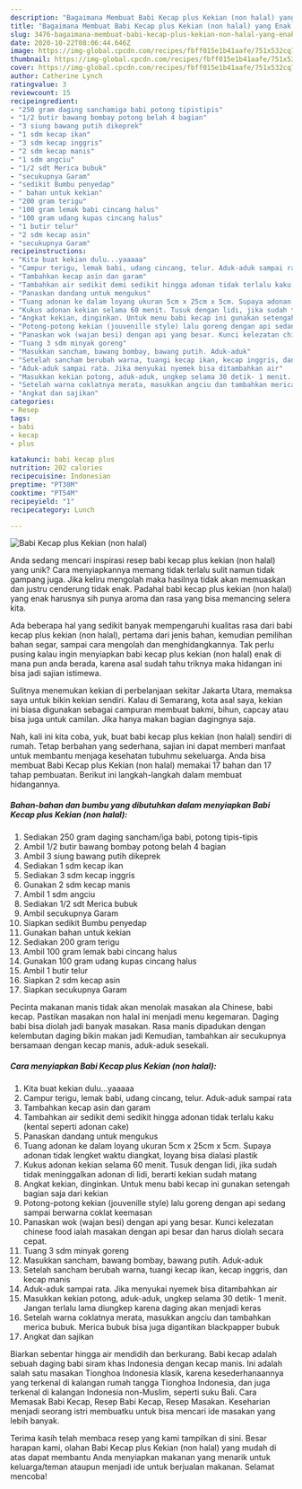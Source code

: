```yaml
---
description: "Bagaimana Membuat Babi Kecap plus Kekian (non halal) yang Enak Banget"
title: "Bagaimana Membuat Babi Kecap plus Kekian (non halal) yang Enak Banget"
slug: 3476-bagaimana-membuat-babi-kecap-plus-kekian-non-halal-yang-enak-banget
date: 2020-10-22T08:06:44.646Z
image: https://img-global.cpcdn.com/recipes/fbff015e1b41aafe/751x532cq70/babi-kecap-plus-kekian-non-halal-foto-resep-utama.jpg
thumbnail: https://img-global.cpcdn.com/recipes/fbff015e1b41aafe/751x532cq70/babi-kecap-plus-kekian-non-halal-foto-resep-utama.jpg
cover: https://img-global.cpcdn.com/recipes/fbff015e1b41aafe/751x532cq70/babi-kecap-plus-kekian-non-halal-foto-resep-utama.jpg
author: Catherine Lynch
ratingvalue: 3
reviewcount: 15
recipeingredient:
- "250 gram daging sanchamiga babi potong tipistipis"
- "1/2 butir bawang bombay potong belah 4 bagian"
- "3 siung bawang putih dikeprek"
- "1 sdm kecap ikan"
- "3 sdm kecap inggris"
- "2 sdm kecap manis"
- "1 sdm angciu"
- "1/2 sdt Merica bubuk"
- "secukupnya Garam"
- "sedikit Bumbu penyedap"
- " bahan untuk kekian"
- "200 gram terigu"
- "100 gram lemak babi cincang halus"
- "100 gram udang kupas cincang halus"
- "1 butir telur"
- "2 sdm kecap asin"
- "secukupnya Garam"
recipeinstructions:
- "Kita buat kekian dulu...yaaaaa"
- "Campur terigu, lemak babi, udang cincang, telur. Aduk-aduk sampai rata"
- "Tambahkan kecap asin dan garam"
- "Tambahkan air sedikit demi sedikit hingga adonan tidak terlalu kaku (kental seperti adonan cake)"
- "Panaskan dandang untuk mengukus"
- "Tuang adonan ke dalam loyang ukuran 5cm x 25cm x 5cm. Supaya adonan tidak lengket waktu diangkat, loyang bisa dialasi plastik"
- "Kukus adonan kekian selama 60 menit. Tusuk dengan lidi, jika sudah tidak meninggalkan adonan di lidi, berarti kekian sudah matang"
- "Angkat kekian, dinginkan. Untuk menu babi kecap ini gunakan setengah bagian saja dari kekian"
- "Potong-potong kekian (jouvenille style) lalu goreng dengan api sedang sampai berwarna coklat keemasan"
- "Panaskan wok (wajan besi) dengan api yang besar. Kunci kelezatan chinese food ialah masakan dengan api besar dan harus diolah secara cepat."
- "Tuang 3 sdm minyak goreng"
- "Masukkan sancham, bawang bombay, bawang putih. Aduk-aduk"
- "Setelah sancham berubah warna, tuangi kecap ikan, kecap inggris, dan kecap manis"
- "Aduk-aduk sampai rata. Jika menyukai nyemek bisa ditambahkan air"
- "Masukkan kekian potong, aduk-aduk, ungkep selama 30 detik- 1 menit. Jangan terlalu lama diungkep karena daging akan menjadi keras"
- "Setelah warna coklatnya merata, masukkan angciu dan tambahkan merica bubuk. Merica bubuk bisa juga digantikan blackpapper bubuk"
- "Angkat dan sajikan"
categories:
- Resep
tags:
- babi
- kecap
- plus

katakunci: babi kecap plus 
nutrition: 202 calories
recipecuisine: Indonesian
preptime: "PT30M"
cooktime: "PT54M"
recipeyield: "1"
recipecategory: Lunch

---
```



![Babi Kecap plus Kekian (non halal)](https://img-global.cpcdn.com/recipes/fbff015e1b41aafe/751x532cq70/babi-kecap-plus-kekian-non-halal-foto-resep-utama.jpg)

Anda sedang mencari inspirasi resep babi kecap plus kekian (non halal) yang unik? Cara menyiapkannya memang tidak terlalu sulit namun tidak gampang juga. Jika keliru mengolah maka hasilnya tidak akan memuaskan dan justru cenderung tidak enak. Padahal babi kecap plus kekian (non halal) yang enak harusnya sih punya aroma dan rasa yang bisa memancing selera kita.

Ada beberapa hal yang sedikit banyak mempengaruhi kualitas rasa dari babi kecap plus kekian (non halal), pertama dari jenis bahan, kemudian pemilihan bahan segar, sampai cara mengolah dan menghidangkannya. Tak perlu pusing kalau ingin menyiapkan babi kecap plus kekian (non halal) enak di mana pun anda berada, karena asal sudah tahu triknya maka hidangan ini bisa jadi sajian istimewa.

Sulitnya menemukan kekian di perbelanjaan sekitar Jakarta Utara, memaksa saya untuk bikin kekian sendiri. Kalau di Semarang, kota asal saya, kekian ini biasa digunakan sebagai campuran membuat bakmi, bihun, capcay atau bisa juga untuk camilan. Jika hanya makan bagian dagingnya saja.


Nah, kali ini kita coba, yuk, buat babi kecap plus kekian (non halal) sendiri di rumah. Tetap berbahan yang sederhana, sajian ini dapat memberi manfaat untuk membantu menjaga kesehatan tubuhmu sekeluarga. Anda bisa membuat Babi Kecap plus Kekian (non halal) memakai 17 bahan dan 17 tahap pembuatan. Berikut ini langkah-langkah dalam membuat hidangannya.

<!--inarticleads1-->

##### Bahan-bahan dan bumbu yang dibutuhkan dalam menyiapkan Babi Kecap plus Kekian (non halal):

1. Sediakan 250 gram daging sancham/iga babi, potong tipis-tipis
1. Ambil 1/2 butir bawang bombay potong belah 4 bagian
1. Ambil 3 siung bawang putih dikeprek
1. Sediakan 1 sdm kecap ikan
1. Sediakan 3 sdm kecap inggris
1. Gunakan 2 sdm kecap manis
1. Ambil 1 sdm angciu
1. Sediakan 1/2 sdt Merica bubuk
1. Ambil secukupnya Garam
1. Siapkan sedikit Bumbu penyedap
1. Gunakan  bahan untuk kekian
1. Sediakan 200 gram terigu
1. Ambil 100 gram lemak babi cincang halus
1. Gunakan 100 gram udang kupas cincang halus
1. Ambil 1 butir telur
1. Siapkan 2 sdm kecap asin
1. Siapkan secukupnya Garam


Pecinta makanan manis tidak akan menolak masakan ala Chinese, babi kecap. Pastikan masakan non halal ini menjadi menu kegemaran. Daging babi bisa diolah jadi banyak masakan. Rasa manis dipadukan dengan kelembutan daging bikin makan jadi Kemudian, tambahkan air secukupnya bersamaan dengan kecap manis, aduk-aduk sesekali. 

<!--inarticleads2-->

##### Cara menyiapkan Babi Kecap plus Kekian (non halal):

1. Kita buat kekian dulu...yaaaaa
1. Campur terigu, lemak babi, udang cincang, telur. Aduk-aduk sampai rata
1. Tambahkan kecap asin dan garam
1. Tambahkan air sedikit demi sedikit hingga adonan tidak terlalu kaku (kental seperti adonan cake)
1. Panaskan dandang untuk mengukus
1. Tuang adonan ke dalam loyang ukuran 5cm x 25cm x 5cm. Supaya adonan tidak lengket waktu diangkat, loyang bisa dialasi plastik
1. Kukus adonan kekian selama 60 menit. Tusuk dengan lidi, jika sudah tidak meninggalkan adonan di lidi, berarti kekian sudah matang
1. Angkat kekian, dinginkan. Untuk menu babi kecap ini gunakan setengah bagian saja dari kekian
1. Potong-potong kekian (jouvenille style) lalu goreng dengan api sedang sampai berwarna coklat keemasan
1. Panaskan wok (wajan besi) dengan api yang besar. Kunci kelezatan chinese food ialah masakan dengan api besar dan harus diolah secara cepat.
1. Tuang 3 sdm minyak goreng
1. Masukkan sancham, bawang bombay, bawang putih. Aduk-aduk
1. Setelah sancham berubah warna, tuangi kecap ikan, kecap inggris, dan kecap manis
1. Aduk-aduk sampai rata. Jika menyukai nyemek bisa ditambahkan air
1. Masukkan kekian potong, aduk-aduk, ungkep selama 30 detik- 1 menit. Jangan terlalu lama diungkep karena daging akan menjadi keras
1. Setelah warna coklatnya merata, masukkan angciu dan tambahkan merica bubuk. Merica bubuk bisa juga digantikan blackpapper bubuk
1. Angkat dan sajikan


Biarkan sebentar hingga air mendidih dan berkurang. Babi kecap adalah sebuah daging babi siram khas Indonesia dengan kecap manis. Ini adalah salah satu masakan Tionghoa Indonesia klasik, karena kesederhanaannya yang terkenal di kalangan rumah tangga Tionghoa Indonesia, dan juga terkenal di kalangan Indonesia non-Muslim, seperti suku Bali. Cara Memasak Babi Kecap, Resep Babi Kecap, Resep Masakan. Keseharian menjadi seorang istri membuatku untuk bisa mencari ide masakan yang lebih banyak. 

Terima kasih telah membaca resep yang kami tampilkan di sini. Besar harapan kami, olahan Babi Kecap plus Kekian (non halal) yang mudah di atas dapat membantu Anda menyiapkan makanan yang menarik untuk keluarga/teman ataupun menjadi ide untuk berjualan makanan. Selamat mencoba!
